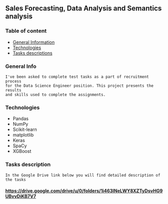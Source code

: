 ## Sales Forecasting, Data Analysis and Semantics analysis

### Table of content
* [General Information](#general-info)
* [Technologies](#technologies)
* [Tasks descriptions](#tasks-description)

### General Info
    I've been asked to complete test tasks as a part of recruitment process 
    for the Data Science Engineer position. This project presents the results
    and skills used to complete the assignments.

### Technologies
- Pandas
- NumPy
- Scikit-learn
- matplotlib
- Keras
- SpaCy
- XGBoost

### Tasks description
    In the Google Drive link below you will find detailed description of the tasks
#### https://drive.google.com/drive/u/0/folders/1i463INeLWY8XZTyDsvHG9UBvvDiKB7V7




